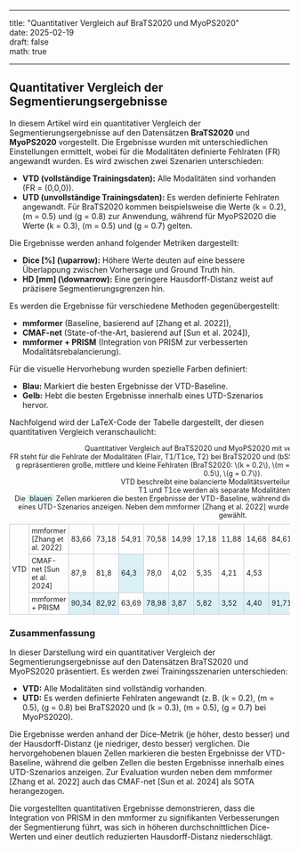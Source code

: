 ---

title: "Quantitativer Vergleich auf BraTS2020 und MyoPS2020"  
date: 2025-02-19  
draft: false  
math: true  

-----------------------------  

## Quantitativer Vergleich der Segmentierungsergebnisse

In diesem Artikel wird ein quantitativer Vergleich der Segmentierungsergebnisse auf den Datensätzen **BraTS2020** und **MyoPS2020** vorgestellt. Die Ergebnisse wurden mit unterschiedlichen Einstellungen ermittelt, wobei für die Modalitäten definierte Fehlraten (FR) angewandt wurden. Es wird zwischen zwei Szenarien unterschieden:

- **VTD (vollständige Trainingsdaten):** Alle Modalitäten sind vorhanden (FR = (0,0,0)).
- **UTD (unvollständige Trainingsdaten):** Es werden definierte Fehlraten angewandt. Für BraTS2020 kommen beispielsweise die Werte \(k = 0.2\), \(m = 0.5\) und \(g = 0.8\) zur Anwendung, während für MyoPS2020 die Werte \(k = 0.3\), \(m = 0.5\) und \(g = 0.7\) gelten.

Die Ergebnisse werden anhand folgender Metriken dargestellt:
- **Dice [%] \(\uparrow\):** Höhere Werte deuten auf eine bessere Überlappung zwischen Vorhersage und Ground Truth hin.
- **HD [mm] \(\downarrow\):** Eine geringere Hausdorff-Distanz weist auf präzisere Segmentierungsgrenzen hin.

Es werden die Ergebnisse für verschiedene Methoden gegenübergestellt:
- **mmformer** (Baseline, basierend auf [Zhang et al. 2022]),
- **CMAF-net** (State-of-the-Art, basierend auf [Sun et al. 2024]),
- **mmformer + PRISM** (Integration von PRISM zur verbesserten Modalitätsrebalancierung).

Für die visuelle Hervorhebung wurden spezielle Farben definiert:
- **Blau:** Markiert die besten Ergebnisse der VTD-Baseline.
- **Gelb:** Hebt die besten Ergebnisse innerhalb eines UTD-Szenarios hervor.

Nachfolgend wird der LaTeX-Code der Tabelle dargestellt, der diesen quantitativen Vergleich veranschaulicht:

<style>
  /* Standard (Light Mode) */
  .hl-blue {
    background-color: #DAF0F7;
    color: inherit;
  }
  .hl-yellow {
    background-color: #FFF8e3;
    color: inherit;
  }
  /* Dark Mode: ensure sufficient contrast for highlighted cells */
  @media (prefers-color-scheme: dark) {
    .hl-blue {
      background-color: #DAF0F7;
      color: #000;
    }
    .hl-yellow {
      background-color: #FFF8e3;
      color: #000;
    }
  }
</style>

<table style="width:100%; border-collapse: collapse; font-size: 0.9em;">
  <caption style="margin-bottom: 8px; text-align: center;">
    Quantitativer Vergleich auf BraTS2020 und MyoPS2020 mit verschiedenen Einstellungen.<br>
    FR steht für die Fehlrate der Modalitäten (Flair, T1/T1ce, T2) bei BraTS2020 und (bSSFP, LGE, T2) bei MyoPS2020. Die Werte k, m und g repräsentieren große, mittlere und kleine Fehlraten 
    (BraTS2020: \(k = 0.2\), \(m = 0.5\), \(g = 0.8\); MyoPS2020: \(k = 0.3\), \(m = 0.5\), \(g = 0.7\)).<br>
    VTD beschreibt eine balancierte Modalitätsverteilung (FR = (0,0,0)).<br>
    T1 und T1ce werden als separate Modalitäten behandelt.<br>
    Die <span class="hl-blue" style="padding: 0 4px;">blauen</span> Zellen markieren die besten Ergebnisse der VTD-Baseline, während die <span class="hl-yellow" style="padding: 0 4px;">gelben</span> Zellen 
    die besten Ergebnisse innerhalb eines UTD-Szenarios anzeigen. Neben dem mmformer [Zhang et al. 2022] wurde auch das CMAF-net [Sun et al. 2024] als SOTA gewählt.
  </caption>
    <tr>
      <td rowspan="3" style="border: 1px solid #ccc; padding: 4px;">VTD</td>
      <td style="border: 1px solid #ccc; padding: 4px;">mmformer [Zhang et al. 2022]</td>
      <td style="border: 1px solid #ccc; padding: 4px;">83,66</td>
      <td style="border: 1px solid #ccc; padding: 4px;">73,18</td>
      <td style="border: 1px solid #ccc; padding: 4px;">54,91</td>
      <td style="border: 1px solid #ccc; padding: 4px;">70,58</td>
      <td style="border: 1px solid #ccc; padding: 4px;">14,99</td>
      <td style="border: 1px solid #ccc; padding: 4px;">17,18</td>
      <td style="border: 1px solid #ccc; padding: 4px;">11,88</td>
      <td style="border: 1px solid #ccc; padding: 4px;">14,68</td>
      <td style="border: 1px solid #ccc; padding: 4px;">84,61</td>
      <td style="border: 1px solid #ccc; padding: 4px;">58,08</td>
      <td style="border: 1px solid #ccc; padding: 4px;">80,13</td>
      <td style="border: 1px solid #ccc; padding: 4px;">74,27</td>
      <td style="border: 1px solid #ccc; padding: 4px;">5,90</td>
      <td style="border: 1px solid #ccc; padding: 4px;">15,46</td>
      <td style="border: 1px solid #ccc; padding: 4px;">7,63</td>
      <td style="border: 1px solid #ccc; padding: 4px;">9,66</td>
    </tr>
    <tr>
      <td style="border: 1px solid #ccc; padding: 4px;">CMAF-net [Sun et al. 2024]</td>
      <td style="border: 1px solid #ccc; padding: 4px;">87,9</td>
      <td style="border: 1px solid #ccc; padding: 4px;">81,8</td>
      <td class="hl-blue" style="border: 1px solid #ccc; padding: 4px;">64,3</td>
      <td style="border: 1px solid #ccc; padding: 4px;">78,0</td>
      <td style="border: 1px solid #ccc; padding: 4px;">4,02</td>
      <td style="border: 1px solid #ccc; padding: 4px;">5,35</td>
      <td style="border: 1px solid #ccc; padding: 4px;">4,21</td>
      <td style="border: 1px solid #ccc; padding: 4px;">4,53</td>
      <td colspan="8" style="border: 1px solid #ccc; padding: 4px;"></td>
    </tr>
    <tr>
      <td style="border: 1px solid #ccc; padding: 4px;">mmformer + PRISM</td>
      <td class="hl-blue" style="border: 1px solid #ccc; padding: 4px;">90,34</td>
      <td class="hl-blue" style="border: 1px solid #ccc; padding: 4px;">82,92</td>
      <td style="border: 1px solid #ccc; padding: 4px;">63,69</td>
      <td class="hl-blue" style="border: 1px solid #ccc; padding: 4px;">78,98</td>
      <td class="hl-blue" style="border: 1px solid #ccc; padding: 4px;">3,87</td>
      <td class="hl-blue" style="border: 1px solid #ccc; padding: 4px;">5,82</td>
      <td class="hl-blue" style="border: 1px solid #ccc; padding: 4px;">3,52</td>
      <td class="hl-blue" style="border: 1px solid #ccc; padding: 4px;">4,40</td>
      <td class="hl-blue" style="border: 1px solid #ccc; padding: 4px;">91,71</td>
      <td class="hl-blue" style="border: 1px solid #ccc; padding: 4px;">64,79</td>
      <td class="hl-blue" style="border: 1px solid #ccc; padding: 4px;">83,95</td>
      <td class="hl-blue" style="border: 1px solid #ccc; padding: 4px;">80,15</td>
      <td class="hl-blue" style="border: 1px solid #ccc; padding: 4px;">3,65</td>
      <td class="hl-blue" style="border: 1px solid #ccc; padding: 4px;">12,26</td>
      <td class="hl-blue" style="border: 1px solid #ccc; padding: 4px;">4,32</td>
      <td class="hl-blue" style="border: 1px solid #ccc; padding: 4px;">6,74</td>
    </tr>
    <!-- Weitere UTD-Blöcke folgen -->
    <!-- ... (die übrigen Zeilen der Tabelle werden analog angepasst) ... -->
</table>


### Zusammenfassung

In dieser Darstellung wird ein quantitativer Vergleich der Segmentierungsergebnisse auf den Datensätzen BraTS2020 und MyoPS2020 präsentiert. Es werden zwei Trainingsszenarien unterschieden:  
- **VTD:** Alle Modalitäten sind vollständig vorhanden.  
- **UTD:** Es werden definierte Fehlraten angewandt (z. B. \(k = 0.2\), \(m = 0.5\), \(g = 0.8\) bei BraTS2020 und \(k = 0.3\), \(m = 0.5\), \(g = 0.7\) bei MyoPS2020).

Die Ergebnisse werden anhand der Dice-Metrik (je höher, desto besser) und der Hausdorff-Distanz (je niedriger, desto besser) verglichen. Die hervorgehobenen blauen Zellen markieren die besten Ergebnisse der VTD-Baseline, während die gelben Zellen die besten Ergebnisse innerhalb eines UTD-Szenarios anzeigen. Zur Evaluation wurden neben dem mmformer [Zhang et al. 2022] auch das CMAF-net [Sun et al. 2024] als SOTA herangezogen.

Die vorgestellten quantitativen Ergebnisse demonstrieren, dass die Integration von PRISM in den mmformer zu signifikanten Verbesserungen der Segmentierung führt, was sich in höheren durchschnittlichen Dice-Werten und einer deutlich reduzierten Hausdorff-Distanz niederschlägt.